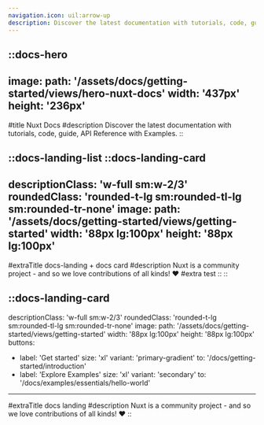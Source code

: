```yaml
---
navigation.icon: uil:arrow-up
description: Discover the latest documentation with tutorials, code, guide, API Reference with Examples.
---
```

<!-- markdownlint-disable -->
<!-- @case-police-disable -->
::docs-hero
---
image:
  path: '/assets/docs/getting-started/views/hero-nuxt-docs'
  width: '437px'
  height: '236px'
---
#title
Nuxt Docs
#description
Discover the latest documentation with tutorials, code, guide, API Reference with Examples.
::

::docs-landing-list
  ::docs-landing-card
  ---
  descriptionClass: 'w-full sm:w-2/3'
  roundedClass: 'rounded-t-lg sm:rounded-tl-lg sm:rounded-tr-none'
  image:
    path: '/assets/docs/getting-started/views/getting-started'
    width: '88px lg:100px'
    height: '88px lg:100px'
  ---
  #extraTitle
  docs-landing + docs card
  #description
  Nuxt is a community project - and so we love contributions of all kinds! ❤️
  #extra
  test
  ::
::


::docs-landing-card
---
descriptionClass: 'w-full sm:w-2/3'
roundedClass: 'rounded-t-lg sm:rounded-tl-lg sm:rounded-tr-none'
image:
  path: '/assets/docs/getting-started/views/getting-started'
  width: '88px lg:100px'
  height: '88px lg:100px'
buttons:
  - label: 'Get started'
    size: 'xl'
    variant: 'primary-gradient'
    to: '/docs/getting-started/introduction'
  - label: 'Explore Examples'
    size: 'xl'
    variant: 'secondary'
    to: '/docs/examples/essentials/hello-world'
---
#extraTitle
docs landing
#description
Nuxt is a community project - and so we love contributions of all kinds! ❤️
::
